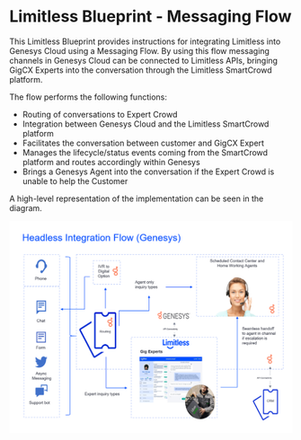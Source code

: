 # Limitless Blueprint - Messaging Flow

This Limitless Blueprint provides instructions for integrating Limitless into Genesys Cloud using a Messaging Flow. By using this flow messaging channels in Genesys Cloud can be connected to Limitless APIs, bringing GigCX Experts into the conversation through the Limitless SmartCrowd platform.

The flow performs the following functions:

*   Routing of conversations to Expert Crowd
*   Integration between Genesys Cloud and the Limitless SmartCrowd platform
*   Facilitates the conversation between customer and GigCX Expert
*   Manages the lifecycle/status events coming from the SmartCrowd platform and routes accordingly within Genesys
*   Brings a Genesys Agent into the conversation if the Expert Crowd is unable to help the Customer

A high-level representation of the implementation can be seen in the diagram.

![](blueprint/images/Architecture.png)
